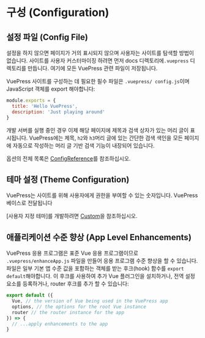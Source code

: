 # 구성 (Configuration)

## 설정 파일 (Config File)

설정을 하지 않으면 페이지가 거의 표시되지 않으며 사용자는 사이트를 탐색할 방법이 없습니다. 사이트를 사용자 커스터마이징 하려면 먼저 docs 디렉토리에`.vuepress` 디렉토리를 만듭니다. 여기에 모든 VuePress 관련 파일이 저장됩니다.

VuePress 사이트를 구성하는 데 필요한 필수 파일은 `.vuepress/ config.js`이며 JavaScript 객체를 export 해야합니다:

``` js
module.exports = {
  title: 'Hello VuePress',
  description: 'Just playing around'
}
```
개발 서버를 실행 중인 경우 이제 해당 페이지에 제목과 검색 상자가 있는 머리 글이 표시됩니다. VuePress에는 제목, `h2`와 `h3`머리 글에 있는 간단한 검색 색인을 모든 페이지에 자동으로 작성하는 머리 글 기반 검색 기능이 내장되어 있습니다.

옵션의 전체 목록은 [ConfigReference](../config/)를 참조하십시오.

## 테마 설정 (Theme Configuration)

VuePress는 사이트를 위해 사용자에게 권한을 부여할 수 있는 숫자입니다. VuePress 베이스로 전달됩니다

[사용자 지정 테마]를 개발하려면 [Custom](./custom-themes.md)을 참조하십시오.

## 애플리케이션 수준 향상 (App Level Enhancements)

VuePress 응용 프로그램은 표준 Vue 응용 프로그램이므로 `.vuepress/enhanceApp.js` 파일을 만들어 응용 프로그램 수준 향상을 할 수 있습니다. 파일은 일부 기본 앱 수준 값을 포함하는 객체를 받는 후크(hook) 함수를 `export default`해야합니다. 이 후크를 사용하여 추가 Vue 플러그인을 설치하거나, 전역 설정 요소를 등록하거나, router 후크를 추가 할 수 있습니다:

``` js
export default ({
  Vue, // the version of Vue being used in the VuePress app
  options, // the options for the root Vue instance
  router // the router instance for the app
}) => {
  // ...apply enhancements to the app
}
```
